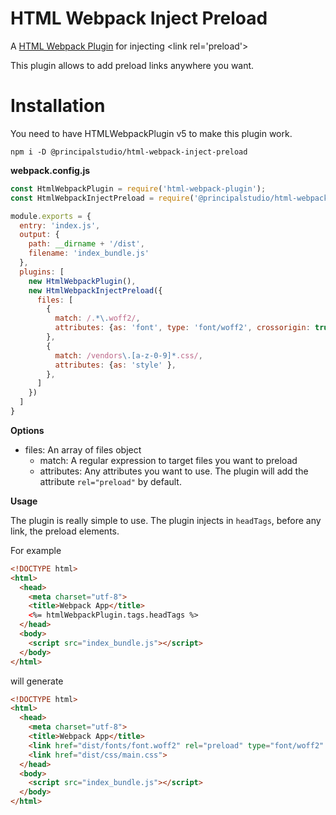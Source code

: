 # HTML Webpack Inject Preload
A [HTML Webpack Plugin](https://github.com/jantimon/html-webpack-plugin) for injecting &lt;link rel='preload'>

This plugin allows to add preload links anywhere you want.

# Installation

You need to have HTMLWebpackPlugin v5 to make this plugin work.

```
npm i -D @principalstudio/html-webpack-inject-preload
```

**webpack.config.js**

```js
const HtmlWebpackPlugin = require('html-webpack-plugin');
const HtmlWebpackInjectPreload = require('@principalstudio/html-webpack-inject-preload');

module.exports = {
  entry: 'index.js',
  output: {
    path: __dirname + '/dist',
    filename: 'index_bundle.js'
  },
  plugins: [
    new HtmlWebpackPlugin(),
    new HtmlWebpackInjectPreload({
      files: [
        {
          match: /.*\.woff2/,
          attributes: {as: 'font', type: 'font/woff2', crossorigin: true },
        },
        {
          match: /vendors\.[a-z-0-9]*.css/,
          attributes: {as: 'style' },
        },
      ]
    })
  ]
}
```

**Options**

* files: An array of files object
  * match: A regular expression to target files you want to preload
  * attributes: Any attributes you want to use. The plugin will add the attribute `rel="preload"` by default.

**Usage**

The plugin is really simple to use. The plugin injects in `headTags`, before any link, the preload elements.

For example

```html
<!DOCTYPE html>
<html>
  <head>
    <meta charset="utf-8">
    <title>Webpack App</title>
    <%= htmlWebpackPlugin.tags.headTags %>
  </head>
  <body>
    <script src="index_bundle.js"></script>
  </body>
</html>
```

will generate

```html
<!DOCTYPE html>
<html>
  <head>
    <meta charset="utf-8">
    <title>Webpack App</title>
    <link href="dist/fonts/font.woff2" rel="preload" type="font/woff2" crossorigin>
    <link href="dist/css/main.css">
  </head>
  <body>
    <script src="index_bundle.js"></script>
  </body>
</html>
```
